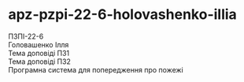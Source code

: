 # apz-pzpi-22-6-holovashenko-illia  
ПЗПІ-22-6  
Головашенко Ілля  
Тема доповіді ПЗ1  
Тема доповіді ПЗ2  
Програмна система для попередження про пожежі  
